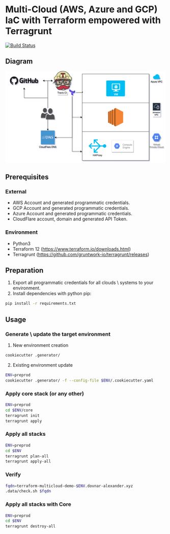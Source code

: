 # Multi-Cloud (AWS, Azure and GCP) IaC with Terraform empowered with Terragrunt
[![Build Status](https://travis-ci.com/DovnarAlexander/mutlicloud-terraform-demo-terragrunt.svg?token=d6iEYAjgdxMe8Mk4CeRA&branch=master)](https://travis-ci.com/DovnarAlexander/)
## Diagram
![Image](img/demo.png)
## Prerequisites
### External
* AWS Account and generated programmatic credentials.
* GCP Account and generated programmatic credentials.
* Azure Account and generated programmatic credentials.
* CloudFlare account, domain and generated API Token.
### Environment
* Python3
* Terraform 12 (https://www.terraform.io/downloads.html)
* Terragrunt (https://github.com/gruntwork-io/terragrunt/releases)
## Preparation
1. Export all programmatic credentials for all clouds \ systems to your environment.
2. Install dependencies with python pip:
```bash
pip install -r requirements.txt
```
## Usage
### Generate \ update the target environment
1. New environment creation
```bash
cookiecutter .generator/
```
2. Existing environment update
```bash
ENV=preprod
cookiecutter .generator/ -f --config-file $ENV/.cookiecutter.yaml
```
### Apply core stack (or any other)
```bash
ENV=preprod
cd $ENV/core
terragrunt init
terragrunt apply
```
### Apply all stacks
```bash
ENV=preprod
cd $ENV
terragrunt plan-all
terragrunt apply-all
```
### Verify
```bash
fqdn=terraform-multicloud-demo-$ENV.dovnar-alexander.xyz
.data/check.sh $fqdn
```
### Apply all stacks with Core
```bash
ENV=preprod
cd $ENV
terragrunt destroy-all
```
